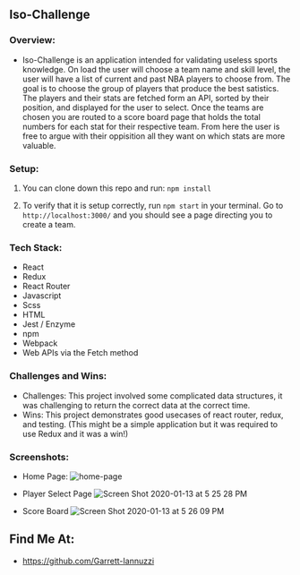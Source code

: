 ## Iso-Challenge

### Overview:

- Iso-Challenge is an application intended for validating useless sports knowledge. On load the user will choose a team name and skill level, the user will have a list of current and past NBA players to choose from. The goal is to choose the group of players that produce the best satistics. The players and their stats are fetched form an API, sorted by their position, and displayed for the user to select. Once the teams are chosen you are routed to a score board page that holds the total numbers for each stat for their respective team. From here the user is free to argue with their oppisition all they want on which stats are more valuable.

### Setup:

1) You can clone down this repo and run: `npm install`

2) To verify that it is setup correctly, run `npm start` in your terminal. Go to `http://localhost:3000/` and you should see a page directing you to create a team.

### Tech Stack:

- React
- Redux
- React Router
- Javascript
- Scss
- HTML
- Jest / Enzyme
- npm
- Webpack
- Web APIs via the Fetch method

### Challenges and Wins:

- Challenges: This project involved some complicated data structures, it was challenging to return the correct data at the correct time.  
- Wins: This project demonstrates good usecases of react router, redux, and testing. (This might be a simple application but it was required to use Redux and it was a win!) 

### Screenshots:

- Home Page:
![home-page](https://user-images.githubusercontent.com/48968224/72304042-908f6900-362c-11ea-9e87-cb432385fb00.png)

- Player Select Page
![Screen Shot 2020-01-13 at 5 25 28 PM](https://user-images.githubusercontent.com/48968224/72304068-a4d36600-362c-11ea-9f62-65504a6f98ec.png)

- Score Board
![Screen Shot 2020-01-13 at 5 26 09 PM](https://user-images.githubusercontent.com/48968224/72304087-b9aff980-362c-11ea-9498-a980204aaa2e.png)


 ## Find Me At:
 - https://github.com/Garrett-Iannuzzi
  
